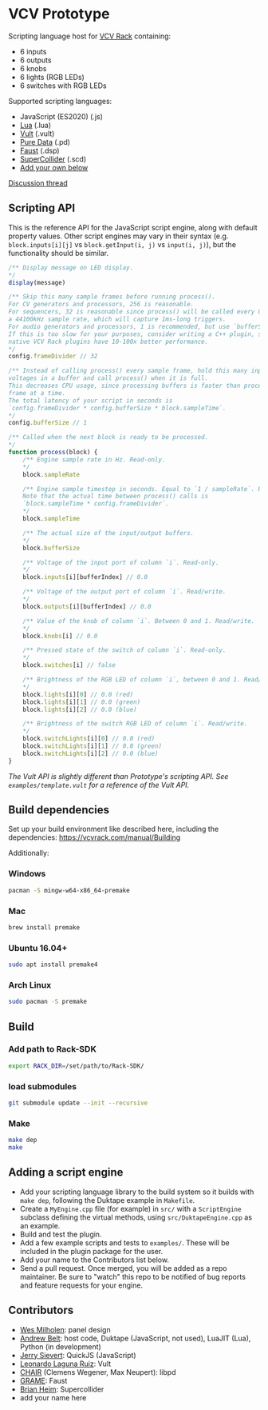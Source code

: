 # VCV Prototype

Scripting language host for [VCV Rack](https://vcvrack.com/) containing:
- 6 inputs
- 6 outputs
- 6 knobs
- 6 lights (RGB LEDs)
- 6 switches with RGB LEDs

Supported scripting languages:
- JavaScript (ES2020) (.js)
- [Lua](https://www.lua.org/) (.lua)
- [Vult](https://github.com/modlfo/vult) (.vult)
- [Pure Data](https://puredata.info) (.pd)
- [Faust](https://faust.grame.fr) (.dsp)
- [SuperCollider](https://supercollider.github.io) (.scd)
- [Add your own below](#adding-a-script-engine)

[Discussion thread](https://community.vcvrack.com/t/vcv-prototype/3271)

## Scripting API

This is the reference API for the JavaScript script engine, along with default property values.
Other script engines may vary in their syntax (e.g. `block.inputs[i][j]` vs `block.getInput(i, j)` vs `input(i, j)`), but the functionality should be similar.

```js
/** Display message on LED display.
*/
display(message)

/** Skip this many sample frames before running process().
For CV generators and processors, 256 is reasonable.
For sequencers, 32 is reasonable since process() will be called every 0.7ms with
a 44100kHz sample rate, which will capture 1ms-long triggers.
For audio generators and processors, 1 is recommended, but use `bufferSize` below.
If this is too slow for your purposes, consider writing a C++ plugin, since
native VCV Rack plugins have 10-100x better performance.
*/
config.frameDivider // 32

/** Instead of calling process() every sample frame, hold this many input/output
voltages in a buffer and call process() when it is full.
This decreases CPU usage, since processing buffers is faster than processing one
frame at a time.
The total latency of your script in seconds is
`config.frameDivider * config.bufferSize * block.sampleTime`.
*/
config.bufferSize // 1

/** Called when the next block is ready to be processed.
*/
function process(block) {
	/** Engine sample rate in Hz. Read-only.
	*/
	block.sampleRate

	/** Engine sample timestep in seconds. Equal to `1 / sampleRate`. Read-only.
	Note that the actual time between process() calls is
	`block.sampleTime * config.frameDivider`.
	*/
	block.sampleTime

	/** The actual size of the input/output buffers.
	*/
	block.bufferSize

	/** Voltage of the input port of column `i`. Read-only.
	*/
	block.inputs[i][bufferIndex] // 0.0

	/** Voltage of the output port of column `i`. Read/write.
	*/
	block.outputs[i][bufferIndex] // 0.0

	/** Value of the knob of column `i`. Between 0 and 1. Read/write.
	*/
	block.knobs[i] // 0.0

	/** Pressed state of the switch of column `i`. Read-only.
	*/
	block.switches[i] // false

	/** Brightness of the RGB LED of column `i`, between 0 and 1. Read/write.
	*/
	block.lights[i][0] // 0.0 (red)
	block.lights[i][1] // 0.0 (green)
	block.lights[i][2] // 0.0 (blue)

	/** Brightness of the switch RGB LED of column `i`. Read/write.
	*/
	block.switchLights[i][0] // 0.0 (red)
	block.switchLights[i][1] // 0.0 (green)
	block.switchLights[i][2] // 0.0 (blue)
}
```

*The Vult API is slightly different than Prototype's scripting API.
See `examples/template.vult` for a reference of the Vult API.*

## Build dependencies

Set up your build environment like described here, including the dependencies: https://vcvrack.com/manual/Building

Additionally:

### Windows
```bash
pacman -S mingw-w64-x86_64-premake
```

### Mac
```bash
brew install premake
```

### Ubuntu 16.04+
```bash
sudo apt install premake4
```

### Arch Linux
```bash
sudo pacman -S premake
```

## Build
### Add path to Rack-SDK
```bash
export RACK_DIR=/set/path/to/Rack-SDK/
```

### load submodules
```bash
git submodule update --init --recursive
```

### Make
```bash
make dep
make
```

## Adding a script engine

- Add your scripting language library to the build system so it builds with `make dep`, following the Duktape example in `Makefile`.
- Create a `MyEngine.cpp` file (for example) in `src/` with a `ScriptEngine` subclass defining the virtual methods, using `src/DuktapeEngine.cpp` as an example.
- Build and test the plugin.
- Add a few example scripts and tests to `examples/`. These will be included in the plugin package for the user.
- Add your name to the Contributors list below.
- Send a pull request. Once merged, you will be added as a repo maintainer. Be sure to "watch" this repo to be notified of bug reports and feature requests for your engine.

## Contributors

- [Wes Milholen](https://grayscale.info/): panel design
- [Andrew Belt](https://github.com/AndrewBelt): host code, Duktape (JavaScript, not used), LuaJIT (Lua), Python (in development)
- [Jerry Sievert](https://github.com/JerrySievert): QuickJS (JavaScript)
- [Leonardo Laguna Ruiz](https://github.com/modlfo): Vult
- [CHAIR](https://chair.audio) (Clemens Wegener, Max Neupert): libpd
- [GRAME](https://github.com/grame-cncm): Faust
- [Brian Heim](https://github.com/brianlheim): Supercollider
- add your name here
